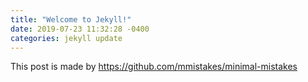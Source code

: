 ```yaml
---
title: "Welcome to Jekyll!"
date: 2019-07-23 11:32:28 -0400
categories: jekyll update
---
```

This post is made by https://github.com/mmistakes/minimal-mistakes
